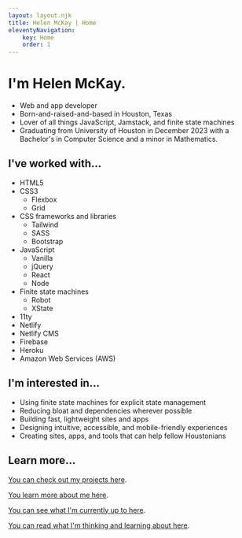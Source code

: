 ```yaml
---
layout: layout.njk
title: Helen McKay | Home
eleventyNavigation:
    key: Home
    order: 1
---
```


# I'm Helen McKay.

- Web and app developer
- Born-and-raised-and-based in Houston, Texas
- Lover of all things JavaScript, Jamstack, and finite state machines
- Graduating from University of Houston in December 2023 with a Bachelor's in Computer Science and a minor in Mathematics.

## I've worked with...
- HTML5
- CSS3
    - Flexbox
    - Grid
- CSS frameworks and libraries
    - Tailwind
    - SASS
    - Bootstrap
- JavaScript
    - Vanilla
    - jQuery
    - React
    - Node
- Finite state machines
    - Robot
    - XState
- 11ty
- Netlify
- Netlify CMS
- Firebase
- Heroku
- Amazon Web Services (AWS)

## I'm interested in...
- Using finite state machines for explicit state management
- Reducing bloat and dependencies wherever possible
- Building fast, lightweight sites and apps
- Designing intuitive, accessible, and mobile-friendly experiences
- Creating sites, apps, and tools that can help fellow Houstonians

## Learn more...

[You can check out my projects here](./projects).

[You learn more about me here](./about).

[You can see what I'm currently up to here](./now).

[You can read what I'm thinking and learning about here](./blog).
